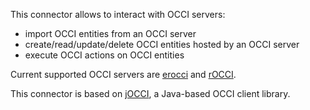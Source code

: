 This connector allows to interact with OCCI servers:
* import OCCI entities from an OCCI server
* create/read/update/delete OCCI entities hosted by an OCCI server
* execute OCCI actions on OCCI entities

Current supported OCCI servers are [erocci](http://erocci.ow2.org) and [rOCCI](https://github.com/EGI-FCTF/rOCCI).

This connector is based on [jOCCI](https://github.com/EGI-FCTF/jOCCI-api), a Java-based OCCI client library.
